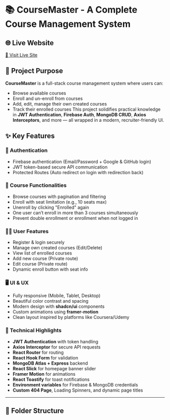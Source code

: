 # 📚 CourseMaster - A Complete Course Management System

## 🌐 Live Website
[🔗 Visit Live Site](https://your-live-site-url.com)

## 🎯 Project Purpose
**CourseMaster** is a full-stack course management system where users can:
- Browse available courses
- Enroll and un-enroll from courses
- Add, edit, manage their own created courses
- Track their enrolled courses
This project solidifies practical knowledge in **JWT Authentication**, **Firebase Auth**, **MongoDB CRUD**, **Axios Interceptors**, and more — all wrapped in a modern, recruiter-friendly UI.

## ✨ Key Features

### 🔐 Authentication
- Firebase authentication (Email/Password + Google & GitHub login)
- JWT token-based secure API communication
- Protected Routes (Auto redirect on login with redirection back)

### 📖 Course Functionalities
- Browse courses with pagination and filtering
- Enroll with seat limitation (e.g., 10 seats max)
- Unenroll by clicking "Enrolled" again
- One user can’t enroll in more than 3 courses simultaneously
- Prevent double enrollment or enrollment when not logged in

### 🧑‍💼 User Features
- Register & login securely
- Manage own created courses (Edit/Delete)
- View list of enrolled courses
- Add new course (Private route)
- Edit course (Private route)
- Dynamic enroll button with seat info

### 🖥️ UI & UX
- Fully responsive (Mobile, Tablet, Desktop)
- Beautiful color contrast and spacing
- Modern design with **shadcn/ui** components
- Custom animations using **framer-motion**
- Clean layout inspired by platforms like Coursera/Udemy

### 🔧 Technical Highlights
- **JWT Authentication** with token handling
- **Axios Interceptor** for secure API requests
- **React Router** for routing
- **React Hook Form** for validation
- **MongoDB Atlas + Express** backend
- **React Slick** for homepage banner slider
- **Framer Motion** for animations
- **React Toastify** for toast notifications
- **Environment variables** for Firebase & MongoDB credentials
- **Custom 404 Page**, Loading Spinners, and dynamic page titles

---

## 📂 Folder Structure

